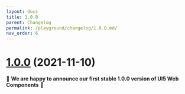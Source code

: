```yaml
---
layout: docs
title: 1.0.0
parent: Changelog
permalink: /playground/changelog/1.0.0.md/
nav_order: 6
---
```


# [1.0.0](https://github.com/SAP/ui5-webcomponents/compare/v1.0.0-rc.16...v1.0.0) (2021-11-10)


👏 **We are happy to announce our first stable 1.0.0 version of UI5 Web Components** 👏